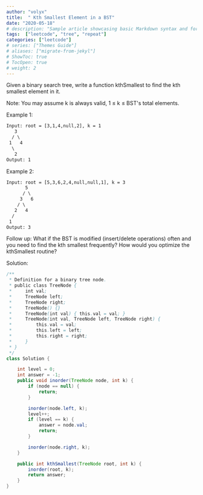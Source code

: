 ```yaml
---
author: "volyx"
title:  " Kth Smallest Element in a BST"
date: "2020-05-18"
# description: "Sample article showcasing basic Markdown syntax and formatting for HTML elements."
tags:  ["leetcode", "tree", "repeat"]
categories: ["leetcode"]
# series: ["Themes Guide"]
# aliases: ["migrate-from-jekyl"]
# ShowToc: true
# TocOpen: true
# weight: 2
---
```


Given a binary search tree, write a function kthSmallest to find the kth smallest element in it.

Note:
You may assume k is always valid, 1 ≤ k ≤ BST's total elements.

Example 1:

```txt
Input: root = [3,1,4,null,2], k = 1
   3
  / \
 1   4
  \
   2
Output: 1
```

Example 2:

```txt
Input: root = [5,3,6,2,4,null,null,1], k = 3
       5
      / \
     3   6
    / \
   2   4
  /
 1
Output: 3
```

Follow up:
What if the BST is modified (insert/delete operations) often and you need to find the kth smallest frequently? How would you optimize the kthSmallest routine?

Solution:

```java
/**
 * Definition for a binary tree node.
 * public class TreeNode {
 *     int val;
 *     TreeNode left;
 *     TreeNode right;
 *     TreeNode() {}
 *     TreeNode(int val) { this.val = val; }
 *     TreeNode(int val, TreeNode left, TreeNode right) {
 *         this.val = val;
 *         this.left = left;
 *         this.right = right;
 *     }
 * }
 */
class Solution {

    int level = 0;
    int answer = -1;
    public void inorder(TreeNode node, int k) {
        if (node == null) {
            return;
        }

        inorder(node.left, k);
        level++;
        if (level == k) {
            answer = node.val;
            return;
        }

        inorder(node.right, k);
    }

    public int kthSmallest(TreeNode root, int k) {
        inorder(root, k);
        return answer;
    }
}
